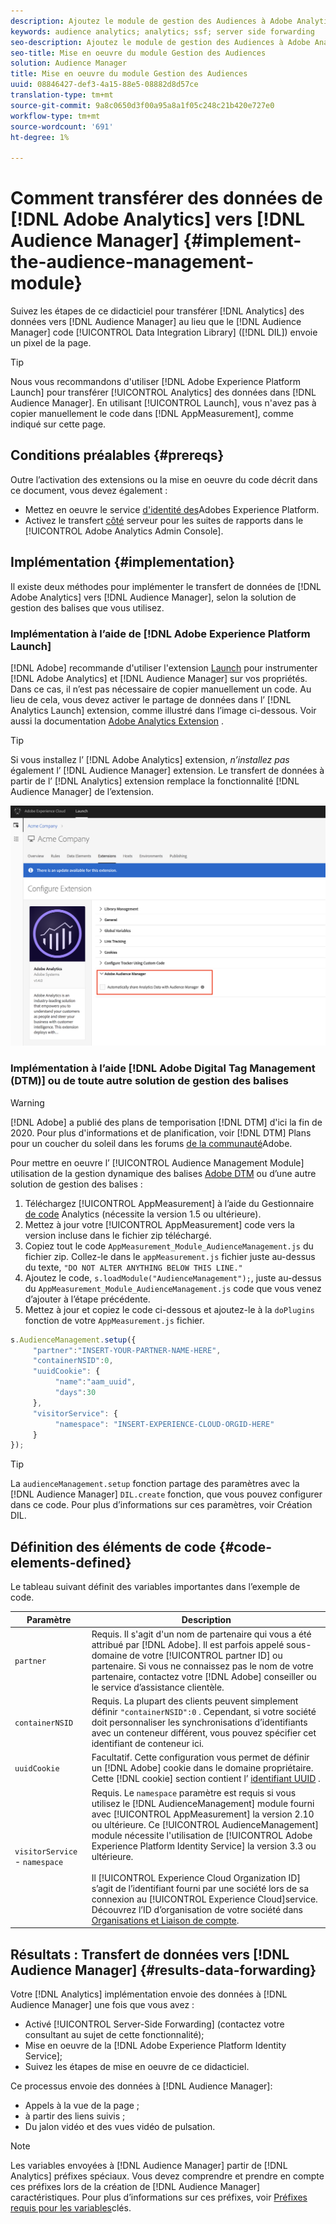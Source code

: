 ```yaml
---
description: Ajoutez le module de gestion des Audiences à Adobe Analytics AppMeasurement pour transférer les données Analytics à l’Audience Manager au lieu que le code DIL (Audience Manager Data Integration Library) envoie un pixel de la page.
keywords: audience analytics; analytics; ssf; server side forwarding
seo-description: Ajoutez le module de gestion des Audiences à Adobe Analytics AppMeasurement pour transférer les données Analytics à l’Audience Manager au lieu que le code DIL (Audience Manager Data Integration Library) envoie un pixel de la page.
seo-title: Mise en oeuvre du module Gestion des Audiences
solution: Audience Manager
title: Mise en oeuvre du module Gestion des Audiences
uuid: 08846427-def3-4a15-88e5-08882d8d57ce
translation-type: tm+mt
source-git-commit: 9a8c0650d3f00a95a8a1f05c248c21b420e727e0
workflow-type: tm+mt
source-wordcount: '691'
ht-degree: 1%

---
```



# Comment transférer des données de [!DNL Adobe Analytics] vers [!DNL Audience Manager] {#implement-the-audience-management-module}

Suivez les étapes de ce didacticiel pour transférer [!DNL Analytics] des données vers [!DNL Audience Manager] au lieu que le [!DNL Audience Manager] code [!UICONTROL Data Integration Library] ([!DNL DIL]) envoie un pixel de la page.

>[!TIP]
>
>Nous vous recommandons d&#39;utiliser [!DNL Adobe Experience Platform Launch] pour transférer [!UICONTROL Analytics] des données dans [!DNL Audience Manager]. En utilisant [!UICONTROL Launch], vous n&#39;avez pas à copier manuellement le code dans [!DNL AppMeasurement], comme indiqué sur cette page.

## Conditions préalables {#prereqs}

Outre l’activation des extensions ou la mise en oeuvre du code décrit dans ce document, vous devez également :

* Mettez en oeuvre le service [d&#39;identité des](https://docs.adobe.com/content/help/en/id-service/using/home.html)Adobes Experience Platform.
* Activez le transfert [côté](https://docs.adobe.com/help/en/analytics/admin/admin-tools/server-side-forwarding/ssf.html) serveur pour les suites de rapports dans le [!UICONTROL Adobe Analytics Admin Console].

## Implémentation {#implementation}

Il existe deux méthodes pour implémenter le transfert de données de [!DNL Adobe Analytics] vers [!DNL Audience Manager], selon la solution de gestion des balises que vous utilisez.

### Implémentation à l’aide de [!DNL Adobe Experience Platform Launch]

[!DNL Adobe] recommande d&#39;utiliser l&#39;extension [Launch](https://docs.adobe.com/content/help/en/launch/using/overview.html) pour instrumenter [!DNL Adobe Analytics] et [!DNL Audience Manager] sur vos propriétés. Dans ce cas, il n’est pas nécessaire de copier manuellement un code. Au lieu de cela, vous devez activer le partage de données dans l’ [!DNL Analytics Launch] extension, comme illustré dans l’image ci-dessous. Voir aussi la documentation [Adobe Analytics Extension](https://docs.adobe.com/content/help/en/launch/using/extensions-ref/adobe-extension/analytics-extension/overview.html#adobe-audience-manager) .

>[!TIP]
>
>Si vous installez l’ [!DNL Adobe Analytics] extension, *n’installez pas* également l’ [!DNL Audience Manager] extension. Le transfert de données à partir de l’ [!DNL Analytics] extension remplace la fonctionnalité [!DNL Audience Manager] de l’extension.

![Comment activer le partage de données de l’extension Analytics Adobe à l’Audience Manager](/help/using/integration/assets/analytics-to-aam.png)

### Implémentation à l’aide [!DNL Adobe Digital Tag Management (DTM)] ou de toute autre solution de gestion des balises

>[!WARNING]
>
>[!DNL Adobe] a publié des plans de temporisation [!DNL DTM] d&#39;ici la fin de 2020. Pour plus d&#39;informations et de planification, voir [!DNL DTM] Plans pour un coucher du soleil dans les forums [de la communauté](https://forums.adobe.com/community/experience-cloud/platform/launch/blog/2018/10/05/dtm-plans-for-a-sunset)Adobe.

Pour mettre en oeuvre l’ [!UICONTROL Audience Management Module] utilisation de la gestion dynamique des balises [Adobe DTM](https://docs.adobe.com/content/help/en/dtm/using/dtm-home.html) ou d’une autre solution de gestion des balises :

1. Téléchargez [!UICONTROL AppMeasurement] à l’aide du Gestionnaire [de code](https://docs.adobe.com/content/help/en/analytics/admin/admin-tools/code-manager-admin.html) Analytics (nécessite la version 1.5 ou ultérieure).
1. Mettez à jour votre [!UICONTROL AppMeasurement] code vers la version incluse dans le fichier zip téléchargé.
1. Copiez tout le code `AppMeasurement_Module_AudienceManagement.js` du fichier zip. Collez-le dans le `appMeasurement.js` fichier juste au-dessus du texte, `"DO NOT ALTER ANYTHING BELOW THIS LINE."`
1. Ajoutez le code, `s.loadModule("AudienceManagement");`, juste au-dessus du `AppMeasurement_Module_AudienceManagement.js` code que vous venez d’ajouter à l’étape précédente.
1. Mettez à jour et copiez le code ci-dessous et ajoutez-le à la `doPlugins` fonction de votre `AppMeasurement.js` fichier.

```js
s.AudienceManagement.setup({ 
     "partner":"INSERT-YOUR-PARTNER-NAME-HERE", 
     "containerNSID":0, 
     "uuidCookie": { 
          "name":"aam_uuid", 
          "days":30
     },
     "visitorService": {
          "namespace": "INSERT-EXPERIENCE-CLOUD-ORGID-HERE" 
     } 
});
```

>[!TIP]
>
>La `audienceManagement.setup` fonction partage des paramètres avec la [!DNL Audience Manager] `DIL.create` fonction, que vous pouvez configurer dans ce code. Pour plus d’informations sur ces paramètres, voir Création [](../../dil/dil-class-overview/dil-create.md#dil-create)DIL.

## Définition des éléments de code {#code-elements-defined}

Le tableau suivant définit des variables importantes dans l’exemple de code.

| Paramètre | Description |
|--- |--- |
| `partner` | Requis. Il s&#39;agit d&#39;un nom de partenaire qui vous a été attribué par [!DNL Adobe]. Il est parfois appelé sous-domaine de votre [!UICONTROL partner ID] ou partenaire.  Si vous ne connaissez pas le nom de votre partenaire, contactez votre [!DNL Adobe] conseiller ou le service d’assistance [](https://helpx.adobe.com/marketing-cloud/contact-support.html) clientèle. |
| `containerNSID` | Requis. La plupart des clients peuvent simplement définir `"containerNSID":0` . Cependant, si votre société doit personnaliser les synchronisations d’identifiants avec un conteneur différent, vous pouvez spécifier cet identifiant de conteneur ici. |
| `uuidCookie` | Facultatif. Cette configuration vous permet de définir un [!DNL Adobe] cookie dans le domaine propriétaire. Cette [!DNL cookie] section contient l’ [identifiant UUID](../../reference/ids-in-aam.md) . |
| `visitorService` - `namespace` | Requis. Le `namespace` paramètre est requis si vous utilisez le [!DNL AudienceManagement] module fourni avec [!UICONTROL AppMeasurement] la version 2.10 ou ultérieure. Ce [!UICONTROL AudienceManagement] module nécessite l&#39;utilisation de [!UICONTROL Adobe Experience Platform Identity Service] la version 3.3 ou ultérieure. <br><br>Il [!UICONTROL Experience Cloud Organization ID] s’agit de l’identifiant fourni par une société lors de sa connexion au [!UICONTROL Experience Cloud]service. Découvrez l’ID d’organisation de votre société dans [Organisations et Liaison de compte](https://docs.adobe.com/content/help/en/core-services/interface/manage-users-and-products/organizations.html). |

## Résultats : Transfert de données vers [!DNL Audience Manager] {#results-data-forwarding}

Votre [!DNL Analytics] implémentation envoie des données à [!DNL Audience Manager] une fois que vous avez :

* Activé [!UICONTROL Server-Side Forwarding] (contactez votre consultant au sujet de cette fonctionnalité);
* Mise en oeuvre de la [!DNL Adobe Experience Platform Identity Service];
* Suivez les étapes de mise en oeuvre de ce didacticiel.

Ce processus envoie des données à [!DNL Audience Manager]:

* Appels à la vue de la page ;
* à partir des liens suivis ;
* Du jalon vidéo et des vues vidéo de pulsation.

>[!NOTE]
>
>Les variables envoyées à [!DNL Audience Manager] partir de [!DNL Analytics] préfixes spéciaux. Vous devez comprendre et prendre en compte ces préfixes lors de la création de [!DNL Audience Manager] caractéristiques. Pour plus d’informations sur ces préfixes, voir [Préfixes requis pour les variables](../../features/traits/trait-variable-prefixes.md)clés.
